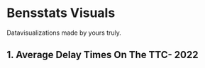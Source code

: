# Bensstats Visuals

Datavisualizations made by yours truly. 

## 1. Average Delay Times On The TTC- 2022


